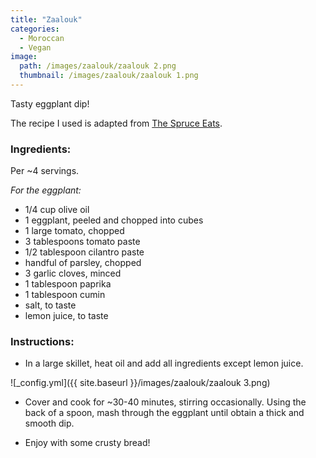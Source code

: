 ```yaml
---
title: "Zaalouk"
categories:
  - Moroccan
  - Vegan
image:
  path: /images/zaalouk/zaalouk 2.png
  thumbnail: /images/zaalouk/zaalouk 1.png
---
```


Tasty eggplant dip!

The recipe I used is adapted from [The Spruce Eats](https://www.thespruceeats.com/moroccan-zaalouk-eggplant-and-tomato-salad-2394866).

### Ingredients:

Per ~4 servings.

_For the eggplant:_

* 1/4 cup olive oil
* 1 eggplant, peeled and chopped into cubes
* 1 large tomato, chopped
* 3 tablespoons tomato paste
* 1/2 tablespoon cilantro paste
* handful of parsley, chopped
* 3 garlic cloves, minced
* 1 tablespoon paprika
* 1 tablespoon cumin
* salt, to taste
* lemon juice, to taste

### Instructions:

* In a large skillet, heat oil and add all ingredients except lemon juice. 

![_config.yml]({{ site.baseurl }}/images/zaalouk/zaalouk 3.png)

* Cover and cook for ~30-40 minutes, stirring occasionally. Using the back of a spoon, mash through the eggplant until obtain a thick and smooth dip.

* Enjoy with some crusty bread!
